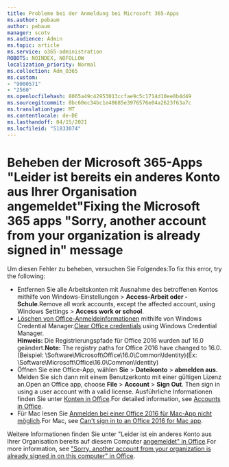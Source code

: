 ```yaml
---
title: Probleme bei der Anmeldung bei Microsoft 365-Apps
ms.author: pebaum
author: pebaum
manager: scotv
ms.audience: Admin
ms.topic: article
ms.service: o365-administration
ROBOTS: NOINDEX, NOFOLLOW
localization_priority: Normal
ms.collection: Adm_O365
ms.custom:
- "9000571"
- "2560"
ms.openlocfilehash: 8065a49c42953013ccfae9c5c1714d10ee0b4d49
ms.sourcegitcommit: 8bc60ec34bc1e40685e3976576e04a2623f63a7c
ms.translationtype: MT
ms.contentlocale: de-DE
ms.lasthandoff: 04/15/2021
ms.locfileid: "51833074"
---
```

# <a name="fixing-the-microsoft-365-apps-sorry-another-account-from-your-organization-is-already-signed-in-message"></a><span data-ttu-id="ec8a9-102">Beheben der Microsoft 365-Apps "Leider ist bereits ein anderes Konto aus Ihrer Organisation angemeldet"</span><span class="sxs-lookup"><span data-stu-id="ec8a9-102">Fixing the Microsoft 365 apps "Sorry, another account from your organization is already signed in" message</span></span>

<span data-ttu-id="ec8a9-103">Um diesen Fehler zu beheben, versuchen Sie Folgendes:</span><span class="sxs-lookup"><span data-stu-id="ec8a9-103">To fix this error, try the following:</span></span>

- <span data-ttu-id="ec8a9-104">Entfernen Sie alle Arbeitskonten mit Ausnahme des betroffenen Kontos mithilfe von Windows-Einstellungen > **Access-Arbeit oder -Schule**.</span><span class="sxs-lookup"><span data-stu-id="ec8a9-104">Remove all work accounts, except the affected account, using Windows Settings > **Access work or school**.</span></span>
- <span data-ttu-id="ec8a9-105">[Löschen von Office-Anmeldeinformationen](https://docs.microsoft.com/office/troubleshoot/error-messages/another-account-already-signed-in#step-3-clear-cached-credentials-on-the-computer) mithilfe von Windows Credential Manager.</span><span class="sxs-lookup"><span data-stu-id="ec8a9-105">[Clear Office credentials](https://docs.microsoft.com/office/troubleshoot/error-messages/another-account-already-signed-in#step-3-clear-cached-credentials-on-the-computer) using Windows Credential Manager.</span></span><br/>
    <span data-ttu-id="ec8a9-106">**Hinweis:** Die Registrierungspfade für Office 2016 wurden auf 16.0 geändert.</span><span class="sxs-lookup"><span data-stu-id="ec8a9-106">**Note:** The registry paths for Office 2016 have changed to 16.0.</span></span> <span data-ttu-id="ec8a9-107">(Beispiel: \Software\Microsoft\Office\16.0\Common\Identity\)</span><span class="sxs-lookup"><span data-stu-id="ec8a9-107">(Ex: \Software\Microsoft\Office\16.0\Common\Identity\)</span></span>
- <span data-ttu-id="ec8a9-108">Öffnen Sie eine Office-App, wählen **Sie**  >  **Dateikonto**  >  **abmelden aus.** Melden Sie sich dann mit einem Benutzerkonto mit einer gültigen Lizenz an.</span><span class="sxs-lookup"><span data-stu-id="ec8a9-108">Open an Office app, choose **File** > **Account** > **Sign Out**. Then sign in using a user account with a valid license.</span></span> <span data-ttu-id="ec8a9-109">Ausführliche Informationen finden Sie unter [Konten in Office](https://support.office.com/article/accounts-in-office-628ea040-f265-49de-b986-be09c3ebf8a9).</span><span class="sxs-lookup"><span data-stu-id="ec8a9-109">For detailed information, see [Accounts in Office](https://support.office.com/article/accounts-in-office-628ea040-f265-49de-b986-be09c3ebf8a9).</span></span>
- <span data-ttu-id="ec8a9-110">Für Mac lesen Sie [Anmelden bei einer Office 2016 für Mac-App nicht möglich](https://docs.microsoft.com/office365/troubleshoot/authentication/sign-in-to-office-2016-for-mac-fail).</span><span class="sxs-lookup"><span data-stu-id="ec8a9-110">For Mac, see [Can't sign in to an Office 2016 for Mac app](https://docs.microsoft.com/office365/troubleshoot/authentication/sign-in-to-office-2016-for-mac-fail).</span></span>

<span data-ttu-id="ec8a9-111">Weitere Informationen finden Sie unter "Leider ist ein anderes Konto aus Ihrer Organisation bereits auf diesem Computer [angemeldet" in Office](https://docs.microsoft.com/office/troubleshoot/error-messages/another-account-already-signed-in).</span><span class="sxs-lookup"><span data-stu-id="ec8a9-111">For more information, see ["Sorry, another account from your organization is already signed in on this computer" in Office](https://docs.microsoft.com/office/troubleshoot/error-messages/another-account-already-signed-in).</span></span>